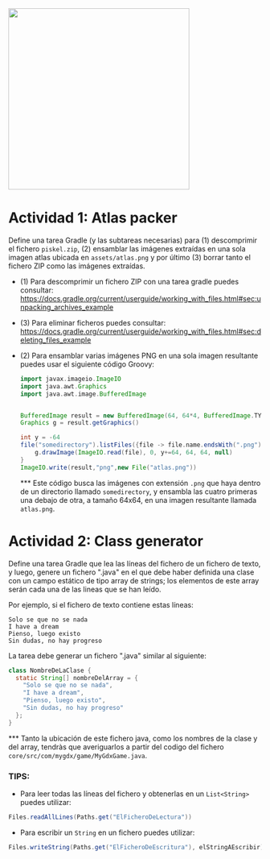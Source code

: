 <img src="cuadritos.webm" width="360">

# Actividad 1: Atlas packer
Define una tarea Gradle (y las subtareas necesarias) para
(1) descomprimir el fichero `piskel.zip`, (2) ensamblar las imágenes 
extraídas en una sola imagen atlas ubicada en `assets/atlas.png` y por 
último (3) borrar tanto el fichero ZIP como las imágenes extraídas.

* (1) Para descomprimir un fichero ZIP con una tarea gradle puedes consultar:
https://docs.gradle.org/current/userguide/working_with_files.html#sec:unpacking_archives_example


* (3) Para eliminar ficheros puedes consultar:
https://docs.gradle.org/current/userguide/working_with_files.html#sec:deleting_files_example


* (2) Para ensamblar varias imágenes PNG en una sola imagen resultante puedes usar el siguiente código Groovy:
    ```groovy
    import javax.imageio.ImageIO
    import java.awt.Graphics
    import java.awt.image.BufferedImage
    
    
    BufferedImage result = new BufferedImage(64, 64*4, BufferedImage.TYPE_INT_RGB)
    Graphics g = result.getGraphics()
    
    int y = -64
    file("somedirectory").listFiles({file -> file.name.endsWith(".png")} as FileFilter).each {file ->
        g.drawImage(ImageIO.read(file), 0, y+=64, 64, 64, null)
    }
    ImageIO.write(result,"png",new File("atlas.png"))
    ```
    *** Este código busca las imágenes con extensión `.png` que haya dentro de un directorio llamado 
`somedirectory`, y ensambla las cuatro primeras una debajo de otra, a tamaño 64x64, en una imagen resultante
llamada `atlas.png`.

# Actividad 2: Class generator

Define una tarea Gradle que lea las líneas del fichero de un fichero de texto, 
y luego, genere un fichero ".java" en el que debe haber definida una clase con un campo
estático de tipo array de strings; los elementos de este array serán cada una de las
lineas que se han leído.

Por ejemplo, si el fichero de texto contiene estas líneas:
```
Solo se que no se nada
I have a dream
Pienso, luego existo
Sin dudas, no hay progreso
```

La tarea debe generar un fichero ".java" similar al siguiente:
```java
class NombreDeLaClase {
  static String[] nombreDelArray = {
    "Solo se que no se nada",
    "I have a dream",
    "Pienso, luego existo",
    "Sin dudas, no hay progreso"
  };
}
```
*** Tanto la ubicación de este fichero java, como los nombres de la clase y del array, tendràs 
que averiguarlos a partir del codigo del fichero `core/src/com/mygdx/game/MyGdxGame.java`.

### TIPS:
* Para leer todas las líneas del fichero y obtenerlas en un `List<String>` puedes utilizar:

```java
Files.readAllLines(Paths.get("ElFicheroDeLectura"))
```

* Para escribir un `String` en un fichero puedes utilizar:

```java
Files.writeString(Paths.get("ElFicheroDeEscritura"), elStringAEscribir)
```
